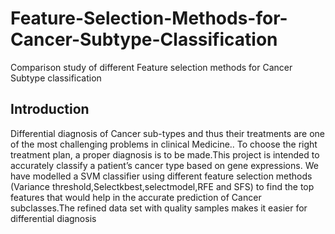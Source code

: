 # Feature-Selection-Methods-for-Cancer-Subtype-Classification
 Comparison study of different Feature selection methods for Cancer Subtype classification
 ## Introduction
 Differential diagnosis of Cancer sub-types and thus their treatments are one of the most
challenging problems in clinical Medicine.. To choose the right treatment plan, a proper
diagnosis is to be made.This project is intended to accurately classify a patient’s cancer type
based on gene expressions.
We have modelled a SVM classifier using different feature selection methods (Variance
threshold,Selectkbest,selectmodel,RFE and SFS) to find the top features that would help in the
accurate prediction of Cancer subclasses.The refined data set with quality samples makes it
easier for differential diagnosis
